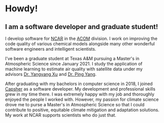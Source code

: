 # Howdy!

## I am a software developer and graduate student!

I develop software for [NCAR](https://ncar.ucar.edu/) in the [ACOM](https://www2.acom.ucar.edu/) division. I work on improving the code quality of
various chemical models alongside many other wonderful software engineers and intelligent scientists.

I've been a graduate student at Texas A&M pursuing a Master's in Atmospheric Science since January 2021. I study the application of machine learning to estimate
air quality with satellite data under my advisors [Dr. Yangyang Xu](https://yangyangxu.weebly.com/) and [Dr. Ping Yang](https://atmo.tamu.edu/people/profiles/faculty/yangping.html).

After graduating with my bachelors in computer science in 2018, I joined [Capsher]() as a software developer. My development and professional skills grew 
in my time there. I was extremely happy with my job and thoroughly enjoyed the people I worked with. However, my passion for climate science
drove me to purse a Master's in Atmospheric Science so that I could contribute to positive, equitable climate mitigation and adaptation solutions. My work
at NCAR supports scientists who do just that. 